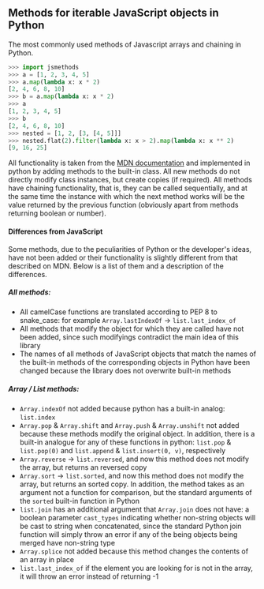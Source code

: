 ## Methods for iterable JavaScript objects in Python

The most commonly used methods of Javascript arrays and chaining in Python.

```python
>>> import jsmethods
>>> a = [1, 2, 3, 4, 5]
>>> a.map(lambda x: x * 2)
[2, 4, 6, 8, 10]
>>> b = a.map(lambda x: x * 2)
>>> a
[1, 2, 3, 4, 5]
>>> b
[2, 4, 6, 8, 10]
>>> nested = [1, 2, [3, [4, 5]]]
>>> nested.flat(2).filter(lambda x: x > 2).map(lambda x: x ** 2)
[9, 16, 25]
```



All functionality is taken from the [MDN documentation](https://developer.mozilla.org/en-US/docs/Web/JavaScript/Reference/Global_Objects/Array#instance_methods) and implemented in python by adding methods to the built-in class. All new methods do not directly modify class instances, but create copies (if required). All methods have chaining functionality, that is, they can be called sequentially, and at the same time the instance with which the next method works will be the value returned by the previous function (obviously apart from methods returning boolean or number).

#### Differences from JavaScript

Some methods, due to the peculiarities of Python or the developer's ideas, have not been added or their functionality is slightly different from that described on MDN. Below is a list of them and a description of the differences.

##### All methods:

- All camelCase functions are translated according to PEP 8 to snake_case: for example `Array.lastIndexOf` -> `list.last_index_of`
- All methods that modify the object for which they are called have not been added, since such modifyings contradict the main idea of this library
- The names of all methods of JavaScript objects that match the names of the built-in methods of the corresponding objects in Python have been changed because the library does not overwrite built-in methods

##### Array / List methods:

- `Array.indexOf` not added because python has a built-in analog: `list.index`
- `Array.pop` & `Array.shift` and `Array.push` & `Array.unshift` not added because these methods modify the original object. In addition, there is a built-in analogue for any of these functions in python: `list.pop` & `list.pop(0)` and `list.append` & `list.insert(0, v)`, respectively
- `Array.reverse` -> `list.reversed`, and now this method does not modify the array, but returns an reversed copy
- `Array.sort` -> `list.sorted`, and now this method does not modify the array, but returns an sorted copy. In addition, the method takes as an argument not a function for comparison, but the standard arguments of the `sorted` built-in function in Python
- `list.join` has an additional argument that `Array.join` does not have: a boolean parameter `cast_types` indicating whether non-string objects will be cast to string when concatenated, since the standard Python join function will simply throw an error if any of the being objects being merged have non-string type
- `Array.splice` not added because this method changes the contents of an array in place
- `list.last_index_of` if the element you are looking for is not in the array, it will throw an error instead of returning -1





